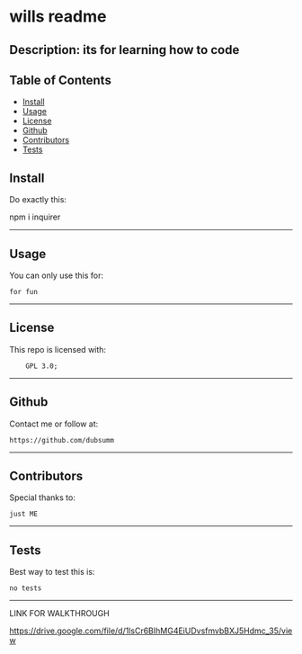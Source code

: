 # wills readme

## Description: its for learning how to code

## Table of Contents

- [Install](#install)
- [Usage](#usage)
- [License](#license)
- [Github](#github)
- [Contributors](#contributors)
- [Tests](#tests)

## Install 

Do exactly this:

   npm i inquirer

______________________________________________

## Usage

You can only use this for:

    for fun

______________________________________________

## License

This repo is licensed with:

        GPL 3.0;

______________________________________________

## Github

Contact me or follow at:

    https://github.com/dubsumm

______________________________________________

## Contributors

Special thanks to:

    just ME

______________________________________________

## Tests

Best way to test this is:

    no tests

______________________________________________
LINK FOR WALKTHROUGH

https://drive.google.com/file/d/1lsCr6BIhMG4EiUDvsfmvbBXJ5Hdmc_35/view
